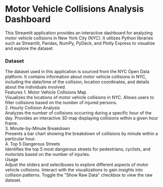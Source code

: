 <h1>Motor Vehicle Collisions Analysis Dashboard</h1>
This Streamlit application provides an interactive dashboard for analyzing motor vehicle collisions in New York City (NYC). It utilizes Python libraries such as Streamlit, Pandas, NumPy, PyDeck, and Plotly Express to visualize and explore the dataset.<br>
<h3>Dataset</h3>
The dataset used in this application is sourced from the NYC Open Data platform. It contains information about motor vehicle collisions in NYC, including the date/time of the collision, location coordinates, and details about the individuals involved.<br>
Features
1. Motor Vehicle Collisions Map<br>
Visualizes the locations of motor vehicle collisions in NYC.
Allows users to filter collisions based on the number of injured persons.<br>
2. Hourly Collision Analysis<br>
Analyzes the number of collisions occurring during a specific hour of the day.
Provides an interactive 3D map displaying collisions within a given hour frame.<br>
3. Minute-by-Minute Breakdown<br>
Presents a bar chart showing the breakdown of collisions by minute within a particular hour.<br>
4. Top 5 Dangerous Streets<br>
Identifies the top 5 most dangerous streets for pedestrians, cyclists, and motorists based on the number of injuries.<br>Usage<br>
Adjust the sliders and selectboxes to explore different aspects of motor vehicle collisions.
Interact with the visualizations to gain insights into collision patterns.
Toggle the "Show Raw Data" checkbox to view the raw dataset.
